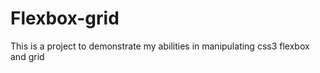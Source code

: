 # Flexbox-grid

This is a project to demonstrate my abilities in manipulating css3 flexbox and grid
